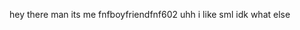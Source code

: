 hey there man its me fnfboyfriendfnf602
uhh i like sml
idk what else

<!---
FNFBoy602/FNFBoy602 is a ✨ special ✨ repository because its `README.md` (this file) appears on your GitHub profile.
You can click the Preview link to take a look at your changes.
--->
